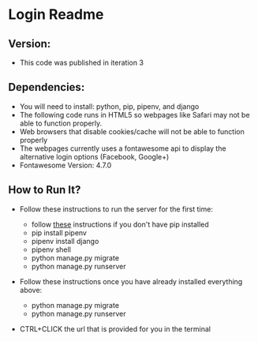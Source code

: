 # Login Readme

## Version:<br>
  - This code was published in iteration 3 <br>

## Dependencies:<br>
  - You will need to install: python, pip, pipenv, and django
  - The following code runs in HTML5 so webpages like Safari may not be able to function properly.
  - Web browsers that disable cookies/cache will not be able to function properly
  - The webpages currently uses a fontawesome api to display the alternative login options (Facebook, Google+)
  - Fontawesome Version: 4.7.0

## How to Run It?<br>
  - Follow these instructions to run the server for the first time:
    - follow [these](https://pip.pypa.io/en/stable/installing/) instructions if you don't have pip installed
    - pip install pipenv
    - pipenv install django
    - pipenv shell
    - python manage.py migrate
    - python manage.py runserver

  - Follow these instructions once you have already installed everything above:
    - python manage.py migrate
    - python manage.py runserver

  - CTRL+CLICK the url that is provided for you in the terminal
